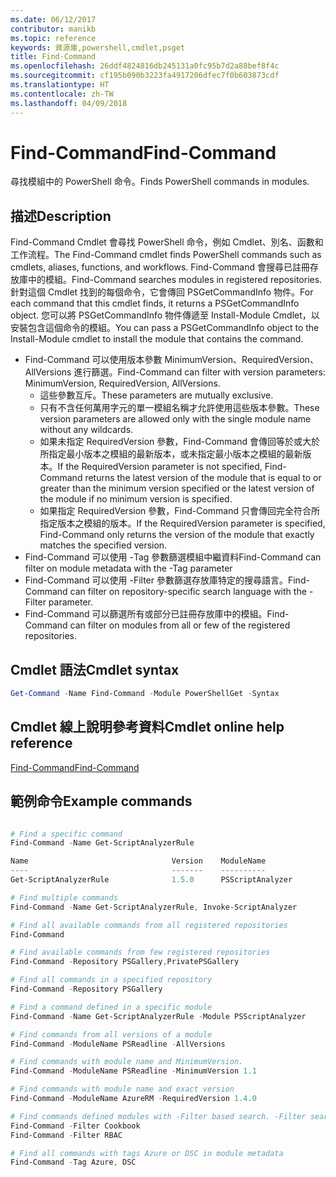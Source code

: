 ```yaml
---
ms.date: 06/12/2017
contributor: manikb
ms.topic: reference
keywords: 資源庫,powershell,cmdlet,psget
title: Find-Command
ms.openlocfilehash: 26ddf4824816db245131a0fc95b7d2a88bef8f4c
ms.sourcegitcommit: cf195b090b3223fa4917206dfec7f0b603873cdf
ms.translationtype: HT
ms.contentlocale: zh-TW
ms.lasthandoff: 04/09/2018
---
```

# <a name="find-command"></a><span data-ttu-id="434cf-103">Find-Command</span><span class="sxs-lookup"><span data-stu-id="434cf-103">Find-Command</span></span>

<span data-ttu-id="434cf-104">尋找模組中的 PowerShell 命令。</span><span class="sxs-lookup"><span data-stu-id="434cf-104">Finds PowerShell commands in modules.</span></span>

## <a name="description"></a><span data-ttu-id="434cf-105">描述</span><span class="sxs-lookup"><span data-stu-id="434cf-105">Description</span></span>
<span data-ttu-id="434cf-106">Find-Command Cmdlet 會尋找 PowerShell 命令，例如 Cmdlet、別名、函數和工作流程。</span><span class="sxs-lookup"><span data-stu-id="434cf-106">The Find-Command cmdlet finds PowerShell commands such as cmdlets, aliases, functions, and workflows.</span></span> <span data-ttu-id="434cf-107">Find-Command 會搜尋已註冊存放庫中的模組。</span><span class="sxs-lookup"><span data-stu-id="434cf-107">Find-Command searches modules in registered repositories.</span></span>
<span data-ttu-id="434cf-108">針對這個 Cmdlet 找到的每個命令，它會傳回 PSGetCommandInfo 物件。</span><span class="sxs-lookup"><span data-stu-id="434cf-108">For each command that this cmdlet finds, it returns a PSGetCommandInfo object.</span></span> <span data-ttu-id="434cf-109">您可以將 PSGetCommandInfo 物件傳遞至 Install-Module Cmdlet，以安裝包含這個命令的模組。</span><span class="sxs-lookup"><span data-stu-id="434cf-109">You can pass a PSGetCommandInfo object to the Install-Module cmdlet to install the module that contains the command.</span></span>

- <span data-ttu-id="434cf-110">Find-Command 可以使用版本參數 MinimumVersion、RequiredVersion、AllVersions 進行篩選。</span><span class="sxs-lookup"><span data-stu-id="434cf-110">Find-Command can filter with version parameters: MinimumVersion, RequiredVersion, AllVersions.</span></span>
  - <span data-ttu-id="434cf-111">這些參數互斥。</span><span class="sxs-lookup"><span data-stu-id="434cf-111">These parameters are mutually exclusive.</span></span>
  - <span data-ttu-id="434cf-112">只有不含任何萬用字元的單一模組名稱才允許使用這些版本參數。</span><span class="sxs-lookup"><span data-stu-id="434cf-112">These version parameters are allowed only with the single module name without any wildcards.</span></span>
  - <span data-ttu-id="434cf-113">如果未指定 RequiredVersion 參數，Find-Command 會傳回等於或大於所指定最小版本之模組的最新版本，或未指定最小版本之模組的最新版本。</span><span class="sxs-lookup"><span data-stu-id="434cf-113">If the RequiredVersion parameter is not specified, Find-Command returns the latest version of the module that is equal to or greater than the minimum version specified or the latest version of the module if no minimum version is specified.</span></span>
  - <span data-ttu-id="434cf-114">如果指定 RequiredVersion 參數，Find-Command 只會傳回完全符合所指定版本之模組的版本。</span><span class="sxs-lookup"><span data-stu-id="434cf-114">If the RequiredVersion parameter is specified, Find-Command only returns the version of the module that exactly matches the specified version.</span></span>
- <span data-ttu-id="434cf-115">Find-Command 可以使用 -Tag 參數篩選模組中繼資料</span><span class="sxs-lookup"><span data-stu-id="434cf-115">Find-Command can filter on module metadata with the -Tag parameter</span></span>
- <span data-ttu-id="434cf-116">Find-Command 可以使用 -Filter 參數篩選存放庫特定的搜尋語言。</span><span class="sxs-lookup"><span data-stu-id="434cf-116">Find-Command can filter on repository-specific search language with the -Filter parameter.</span></span>
- <span data-ttu-id="434cf-117">Find-Command 可以篩選所有或部分已註冊存放庫中的模組。</span><span class="sxs-lookup"><span data-stu-id="434cf-117">Find-Command can filter on modules from all or few of the registered repositories.</span></span>

## <a name="cmdlet-syntax"></a><span data-ttu-id="434cf-118">Cmdlet 語法</span><span class="sxs-lookup"><span data-stu-id="434cf-118">Cmdlet syntax</span></span>
```powershell
Get-Command -Name Find-Command -Module PowerShellGet -Syntax
```

## <a name="cmdlet-online-help-reference"></a><span data-ttu-id="434cf-119">Cmdlet 線上說明參考資料</span><span class="sxs-lookup"><span data-stu-id="434cf-119">Cmdlet online help reference</span></span>

[<span data-ttu-id="434cf-120">Find-Command</span><span class="sxs-lookup"><span data-stu-id="434cf-120">Find-Command</span></span>](http://go.microsoft.com/fwlink/?LinkId=733636)

## <a name="example-commands"></a><span data-ttu-id="434cf-121">範例命令</span><span class="sxs-lookup"><span data-stu-id="434cf-121">Example commands</span></span>
```powershell

# Find a specific command
Find-Command -Name Get-ScriptAnalyzerRule

Name                                Version    ModuleName                          Repository
----                                -------    ----------                          ----------
Get-ScriptAnalyzerRule              1.5.0      PSScriptAnalyzer                    PSGallery

# Find multiple commands
Find-Command -Name Get-ScriptAnalyzerRule, Invoke-ScriptAnalyzer

# Find all available commands from all registered repositories
Find-Command

# Find available commands from few registered repositories
Find-Command -Repository PSGallery,PrivatePSGallery

# Find all commands in a specified repository
Find-Command -Repository PSGallery

# Find a command defined in a specific module
Find-Command -Name Get-ScriptAnalyzerRule -Module PSScriptAnalyzer

# Find commands from all versions of a module
Find-Command -ModuleName PSReadline -AllVersions

# Find commands with module name and MinimumVersion.
Find-Command -ModuleName PSReadline -MinimumVersion 1.1

# Find commands with module name and exact version
Find-Command -ModuleName AzureRM -RequiredVersion 1.4.0

# Find commands defined modules with -Filter based search. -Filter searches in description and module names
Find-Command -Filter Cookbook
Find-Command -Filter RBAC

# Find all commands with tags Azure or DSC in module metadata
Find-Command -Tag Azure, DSC

```